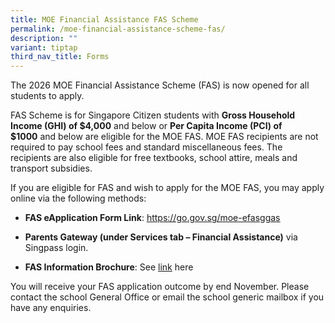 ```yaml
---
title: MOE Financial Assistance FAS Scheme
permalink: /moe-financial-assistance-scheme-fas/
description: ""
variant: tiptap
third_nav_title: Forms
---
```

<p>The 2026 MOE Financial Assistance Scheme (FAS) is now opened for all students
to apply.</p>
<p>FAS Scheme is for Singapore Citizen students with&nbsp;<strong>Gross Household Income (GHI) of $4,000</strong>&nbsp;and
below&nbsp;or&nbsp;<strong>Per Capita Income (PCI) of $1000</strong>&nbsp;and
below are eligible for the MOE FAS. MOE FAS recipients are not required
to pay school fees and standard miscellaneous fees. The recipients are
also eligible for free textbooks, school attire, meals and transport subsidies.</p>
<p>If you are eligible for FAS and wish to apply for the MOE FAS, you may
apply online via the following methods:</p>
<ul data-tight="true" class="tight">
<li>
<p><strong>FAS eApplication Form Link</strong>: <a href="https://go.gov.sg/moe-efasggas" rel="noopener noreferrer nofollow" target="_blank"><u>https://go.gov.sg/moe-efasggas</u></a>
</p>
</li>
<li>
<p><strong>Parents Gateway (under Services tab – Financial Assistance)</strong> via
Singpass login.</p>
</li>
<li>
<p><strong>FAS Information Brochure</strong>: See <a href="https://www.moe.gov.sg/news/press-releases/20251016-moe-financial-assistance-schemes-to-benefit-an-additional-31000-students" rel="noopener noreferrer nofollow" target="_blank">link</a> here</p>
</li>
</ul>
<p>You will receive your FAS application outcome by end November. Please
contact the school General Office or email the school generic mailbox if
you have any enquiries.</p>